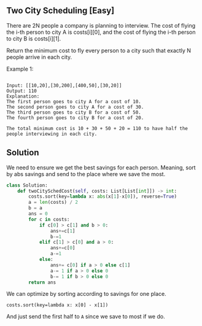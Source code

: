 ## Two City Scheduling [Easy]
There are 2N people a company is planning to interview. The cost of flying the i-th person to city A is costs[i][0], and the cost of flying the i-th person to city B is costs[i][1].

Return the minimum cost to fly every person to a city such that exactly N people arrive in each city.

 
Example 1:
```

Input: [[10,20],[30,200],[400,50],[30,20]]
Output: 110
Explanation: 
The first person goes to city A for a cost of 10.
The second person goes to city A for a cost of 30.
The third person goes to city B for a cost of 50.
The fourth person goes to city B for a cost of 20.

The total minimum cost is 10 + 30 + 50 + 20 = 110 to have half the people interviewing in each city.
```


## Solution
We need to ensure we get the best savings for each person. Meaning, sort by abs savings and send to the place where we save the most.
```python
class Solution:
    def twoCitySchedCost(self, costs: List[List[int]]) -> int:
        costs.sort(key=lambda x: abs(x[1]-x[0]), reverse=True)
        a = len(costs) / 2
        b = a
        ans = 0
        for c in costs:
            if c[0] > c[1] and b > 0:
                ans+=c[1]
                b-=1
            elif c[1] > c[0] and a > 0:
                ans+=c[0]
                a-=1
            else:
                ans+= c[0] if a > 0 else c[1]
                a-= 1 if a > 0 else 0
                b-= 1 if b > 0 else 0
        return ans
```
We can optimize by sorting according to savings for one place.
```
costs.sort(key=lambda x: x[0] - x[1])
```
And just send the first half to `A` since we save to most if we do.
